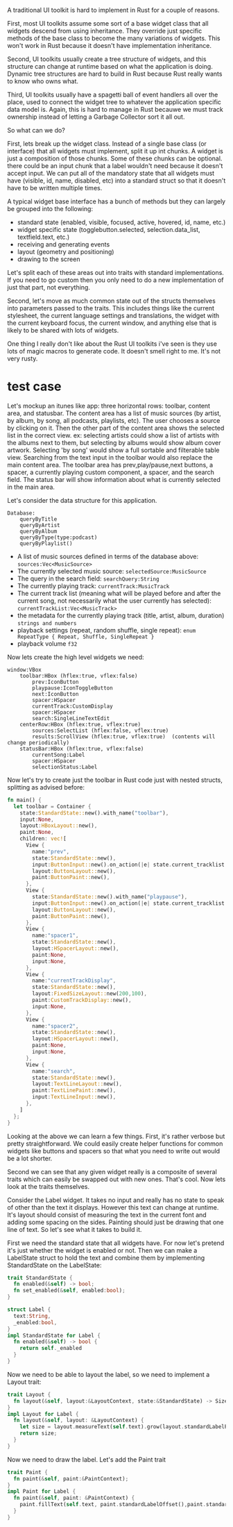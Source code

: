 A traditional UI toolkit is hard to implement in Rust for a couple of reasons.

First, most UI toolkits assume some sort of a base widget class that all widgets descend from using
inheritance. They override just specific methods of the base class to become the many variations of widgets.
This won't work in Rust because it doesn't have implementation inheritance.

Second, UI toolkits usually create a tree structure of widgets, and this structure can change at runtime
based on what the application is doing. Dynamic tree structures are hard to build in Rust because Rust
really wants to know who owns what.

Third, UI toolkits usually have a spagetti ball of event handlers all over the place, used to connect
the widget tree to whatever the application specific data model is.  Again, this is hard to manage in Rust
becauwe we must track ownership instead of letting a Garbage Collector sort it all out.

So what can we do?

First, lets break up the widget class. Instead of a single base class (or interface) that all widgets must
implement, split it up int chunks. A widget is just a composition of those chunks. Some of these chunks
can be optional. there could be an input chunk that a label wouldn't need because it doesn't accept input. We
can put all of the mandatory state that all widgets must have (visible, id, name, disabled, etc) into a standard
struct so that it doesn't have to be written multiple times.  

A typical widget base interface has a bunch of methods but they can largely be grouped into the following:

* standard state (enabled, visible, focused, active, hovered, id, name, etc.)
* widget specific state (togglebutton.selected, selection.data_list, textfield.text, etc.)
* receiving and generating events
* layout (geometry and positioning)
* drawing to the screen

Let's split each of these areas out into traits with standard implementations. If you need to go custom then you only need to
do a new implementation of just that part, not everything.

Second, let's move as much common state out of the structs themselves into parameters passed to the traits. This
includes things like the current stylesheet, the current language settings and translations, the widget
with the current keyboard focus, the current window, and anything else that is likely to be shared with lots of widgets.




One thing I really don't like about the Rust UI toolkits i've seen is they use lots of magic macros to generate
code. It doesn't smell right to me. It's not very rusty.


# test case

Let's mockup an itunes like app: three horizontal rows: toolbar, content area, and statusbar. The content
area has a list of music sources (by artist, by album, by song, all podcasts, playlists, etc). The user
chooses a source by clicking on it. Then the other part of the content area shows the selected list in
the correct view. ex: selecting artists could show a list of artists with the albums next to them, but selecting
by albums would show album cover artwork. Selecting 'by song' would show a full sortable and filterable table view.
Searching from the text input in the toolbar would also replace the main content area.
The toolbar area has prev,play/pause,next buttons, a spacer, a currently playing custom component, a spacer, and
the search field.  The status bar will show information about what is currently selected in the main area. 

Let's consider the data structure for this application. 

```
Database:
    queryByTitle
    queryByArtist
    queryByAlbum
    queryByType(type:podcast)
    queryByPlaylist()
```

* A list of music sources defined in terms of the database above: `sources:Vec<MusicSource>`
* The currently selected music source: `selectedSource:MusicSource`
* The query in the search field: `searchQuery:String`
* The currently playing track: `currentTrack:MusicTrack`
* The current track list (meaning what will be played before and 
  after the current song, not necessarily what the user currently
  has selected): `currentTrackList:Vec<MusicTrack>`
* the metadata for the currently playing track (title, artist, album, duration) `strings and numbers`
* playback settings (repeat, random shuffle, single repeat): `enum RepeatType { Repeat, Shuffle, SingleRepeat }`
* playback volume `f32`

Now lets create the high level widgets we need:

```
window:VBox
    toolbar:HBox (hflex:true, vflex:false)
        prev:IconButton
        playpause:IconToggleButton
        next:IconButton
        spacer:HSpacer
        currentTrack:CustomDisplay
        spacer:HSpacer
        search:SingleLineTextEdit
    centerRow:HBox (hflex:true, vflex:true)
        sources:SelectList (hflex:false, vflex:true)
        results:ScrollView (hflex:true, vflex:true)  (contents will change periodically)
    statusBar:HBox (hflex:true, vflex:false)
        currentSong:Label
        spacer:HSpacer
        selectionStatus:Label
```

Now let's try to create just the toolbar in Rust code just with nested structs, splitting as advised before:

```rust
fn main() {
  let toolbar = Container {
    state:StandardState::new().with_name("toolbar"),
    input:None,
    layout:HBoxLayout::new(),
    paint:None,
    children: vec![
      View {
        name:"prev",
        state:StandardState::new(),
        input:ButtonInput::new().on_action(|e| state.current_tracklist.nav_prev_track()),
        layout:ButtonLayout::new(),
        paint:ButtonPaint::new(),
      },
      View {
        state:StandardState::new().with_name("playpause"),
        input:ButtonInput::new().on_action(|e| state.current_tracklist.toggle_playing_current_track()),
        layout:ButtonLayout::new(),
        paint:ButtonPaint::new(),
      },
      View {
        name:"spacer1",
        state:StandardState::new(),
        layout:HSpacerLayout::new(),
        paint:None,
        input:None,
      },
      View {
        name:"currentTrackDisplay",
        state:StandardState::new(),
        layout:FixedSizeLayout::new(200,100),
        paint:CustomTrackDisplay::new(),
        input:None,
      },
      View {
        name:"spacer2",
        state:StandardState::new(),
        layout:HSpacerLayout::new(),
        paint:None,
        input:None,
      },
      View {
        name:"search",
        state:StandardState::new(),
        layout:TextLineLayout::new(),
        paint:TextLinePaint::new(),
        input:TextLineInput::new(),
      },
    ]
  };
}

```


Looking at the above we can learn a few things. First, it's rather verbose but pretty straightforward. We could
easily create helper functions for common widgets like buttons and spacers so that what you need to write
out would be a lot shorter.  

Second we can see that any given widget really is a composite of several traits which can easily be swapped out
with new ones. That's cool.  Now lets look at the traits themselves.

Consider the Label widget. It takes no input and really has no state to speak of other than the text it displays.
However this text can change at runtime.  It's layout should consist of measuring the text in the current font and
adding some spacing on the sides.  Painting should just be drawing that one line of text.  So let's see what it
takes to build it.

First we need the standard state that all widgets have. For now let's pretend it's just whether the
widget is enabled or not. Then we can make a LabelState struct to hold the text and combine them by
implementing StandardState on the LabelState:

```rust
trait StandardState {
  fn enabled(&self) -> bool;
  fn set_enabled(&self, enabled:bool);
}

struct Label {
  text:String,
  _enabled:bool,
}
impl StandardState for Label {
  fn enabled(&self) -> bool {
    return self._enabled
  }
}
```


Now we need to be able to layout the label, so we need to implement a Layout trait:
```rust
trait Layout {
  fn layout(&self, layout:&LayoutContext, state:&StandardState) -> Size;
}
impl Layout for Label {
  fn layout(&self, layout: &LayoutContext) {
    let size = layout.measureText(self.text).grow(layout.standardLabelPadding());
    return size;
  }
}
```

Now we need to draw the label. Let's add the Paint trait
```rust
trait Paint {
  fn paint(&self, paint:&PaintContext);
}
impl Paint for Label {
  fn paint(&self, paint: &PaintContext) {
    paint.fillText(self.text, paint.standardLabelOffset(),paint.standardLabelTextColor());
  }
}
```





